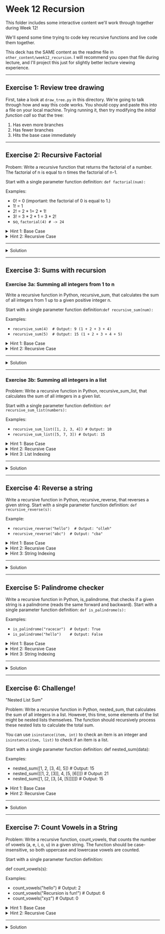 
# Week 12 Recursion

This folder includes some interactive content we'll work through together during Week 12!

We'll spend some time trying to code key recursive functions and live code them together.

This deck has the SAME content as the readme file in `other_content/week12_recursion`. I will recommend you open that file during lecture, and I'll project this just for slightly better lecture viewing experience.


---

## Exercise 1: Review tree drawing

First, take a look at `draw_tree.py` in this directory. We're going to talk through how and way this code works. You should copy and paste this into a file on your local machine. Trying running it, then try modifying the *initial function call* so that the tree:

1. Has even more branches
2. Has fewer branches
3. Hits the base case immediately

---


## Exercise 2: Recursive Factorial

Probem: Write a recursive function that returns the factorial of a number. The factorial of n is equal to n times the factorial of n-1.

Start with a single parameter function definition: `def factorial(num):`

Examples:
- 0! = 0 (important: the factorial of 0 is equal to 1.)
- 1! = 1
- 2! = 2 * 1= 2 * 1!
- 3! = 3 * 2 * 1 = 3 * 2!
- so, `factorial(4) # -> 24`

<details>
<summary>Hint 1: Base Case</summary>
The base case will be based on the definition that factorial(0) = 1. If occurs when `num` is 0.
</details>

<details>
<summary>Hint 2: Recursive Case</summary>

In order to move towards the base case, consider decrementing the variable being passed by argument (`num`) by 1.

(e.g., somewhere in your code call, `factorial(num-1)`)
</details>

---

<details>
<summary> Solution</summary>

```python
def factorial(n):
    if n == 0:  # Base case
        return 1
    else:
        return n * factorial(n - 1)  # Recursive case

# Example usage:
print(factorial(5))  # Output: 120
```
</details>


--- 

## Exercise 3: Sums with recursion

### Exercise 3a: Summing all integers from 1 to n
Write a recursive function in Python, recursive_sum, that calculates the sum of all integers from 1 up to a given positive integer n.

Start with a single parameter function definition:`def recursive_sum(num):`

Examples: 
- `recursive_sum(4)  # Output: 9 (1 + 2 + 3 + 4)`
- `recursive_sum(5)  # Output: 15 (1 + 2 + 3 + 4 + 5)`

<details>
<summary>Hint 1: Base Case</summary> The base case occurs when `n` is 0. The sum of all integers up to 0 is simply 0. </details>

<details>
<summary>Hint 2: Recursive Case</summary> If `n` is greater than 0, return `n` plus the result of `recursive_sum(n - 1)`. </details>

---

<details>
<summary>Solution</summary>

```python
def recursive_sum(n):
    if n == 0:  # Base case
        return 0
    else:
        return n + recursive_sum(n - 1)  # Recursive case

# Example usage:
print(recursive_sum(5))  # Output: 15
```
</details>


---

### Exercise 3b: Summing all integers in a list
Problem: Write a recursive function in Python, recursive_sum_list, that calculates the sum of all integers in a given list.

Start with a single parameter function definition: `def recursive_sum_list(numbers):`

Examples:
- `recursive_sum_list([1, 2, 3, 4]) # Output: 10`
- `recursive_sum_list([5, 7, 3]) # Output: 15`

<details> <summary>Hint 1: Base Case</summary> The base case occurs when the list is empty. The sum of an empty list is simply 0. </details> <details>

<summary>Hint 2: Recursive Case</summary> If the list is not empty, return the first element of the list plus the result of `recursive_sum_list` called on the rest of the list. </details>

<details>

<summary>Hint 3: List Indexing</summary>To get the first element of the list, use `numbers[0`]. The get the "rest of the list", use `numbers[1:]`.

</details>

---

<details>
<summary>Solution</summary>

```python
def recursive_sum_list(numbers):
    if not numbers:  # Base case
        return 0
    else:
        return numbers[0] + recursive_sum_list(numbers[1:])  # Recursive case

# Example usage:
print(recursive_sum_list([1, 2, 3, 4]))  # Output: 10
```

</details>

---

## Exercise 4: Reverse a string

Write a recursive function in Python, recursive_reverse, that reverses a given string. Start with a single parameter function definition: `def recursive_reverse(s):`

Example:
- `recursive_reverse("hello")  # Output: "olleh"`
- `recursive_reverse("abc")  # Output: "cba"`

<details>
<summary>Hint 1: Base Case</summary> The base case is an empty string or a single-character string, which is its own reverse.
</details>

<details>
<summary>Hint 2: Recursive Case</summary> Return the last character of the string concatenated with the reverse of the rest of the string.
</details>


<details>
<summary>Hint 3: String Indexing</summary>. To get the last character of the string, we can use `s[-1]`. To get the "rest of the string", we can use `s[:-1]`.

</details>

---

<details>
<summary>Solution</summary>

```python
def recursive_reverse(s):
    if len(s) <= 1:  # Base case
        return s
    else:
        return s[-1] + recursive_reverse(s[:-1])  # Recursive case

# Example usage:
print(recursive_reverse("hello"))  # Output: "olleh"
```
</details>

---

## Exercise 5: Palindrome checker

Write a recursive function in Python, is_palindrome, that checks if a given string is a palindrome (reads the same forward and backward). Start with a single parameter function definition: `def is_palindrome(s):`


Examples:
- `is_palindrome("racecar")  # Output: True`
- `is_palindrome("hello")    # Output: False`


<details>
<summary>Hint 1: Base Case</summary>
The base case is when the string is empty or has a length of 1; both cases are palindromes by definition.
</details>

<details>
<summary>Hint 2: Recursive Case</summary> If the first and last characters are the same, check if the substring between them is a palindrome by calling `is_palindrome` recursively.
</details>

<details>
<summary>Hint 3: String Indexing</summary>
To check the substring between the first and last character, you can use the indexing approach `s[1:-1]` </details>


---

<details>
<summary>Solution</summary>

```python
def is_palindrome(s):
    if len(s) <= 1:  # Base case
        return True
    elif s[0] == s[-1]:  # Recursive case
        return is_palindrome(s[1:-1])
    else:
        return False

# Example usage:
print(is_palindrome("racecar"))  # Output: True
print(is_palindrome("hello"))    # Output: False
```
</details>


---

## Exercise 6: Challenge!

"Nested List Sum"

Problem: Write a recursive function in Python, nested_sum, that calculates the sum of all integers in a list. However, this time, some elements of the list might be nested lists themselves. The function should recursively process these nested lists to calculate the total sum.

You can use `isinstance(item, int)` to check an item is an integer and `isinstance(item, list)` to check if an item is a list.

Start with a single parameter function definition: def nested_sum(data):

Examples:
- nested_sum([1, 2, [3, 4], 5]) # Output: 15
- nested_sum([[1, 2, [3]], 4, [5, [6]]]) # Output: 21
- nested_sum([1, [2, [3, [4, [5]]]]]) # Output: 15

<details> <summary>Hint 1: Base Case</summary> The base case is when the current item is an integer, in which case you can return the integer itself. </details>

<details> <summary>Hint 2: Recursive Case</summary> If the current item is a list, loop through each element in the list and recursively apply `nested_sum` on each element, summing the results. </details>


---

<details><summary>Solution</summary>

```python
def nested_sum(data):
    total = 0
    for item in data:
        if isinstance(item, int):  # Base case
            total += item
        elif isinstance(item, list):  # Recursive case
            total += nested_sum(item)
    return total

# Example usage:
print(nested_sum([1, 2, [3, 4], 5]))          # Output: 15
print(nested_sum([[1, 2, [3]], 4, [5, [6]]])) # Output: 21
print(nested_sum([1, [2, [3, [4, [5]]]]]))    # Output: 15
```

</details>


---

## Exercise 7: Count Vowels in a String

Problem: Write a recursive function, count_vowels, that counts the number of vowels (a, e, i, o, u) in a given string. The function should be case-insensitive, so both uppercase and lowercase vowels are counted.

Start with a single parameter function definition:

def count_vowels(s):

Examples:
- count_vowels("hello") # Output: 2
- count_vowels("Recursion is fun!") # Output: 6
- count_vowels("xyz") # Output: 0

<details> <summary>Hint 1: Base Case</summary> The base case occurs when the string is empty. If it is, return 0 because there are no vowels in an empty string. </details>

<details> <summary>Hint 2: Recursive Case</summary> Check if the first character of the string is a vowel. If it is, add 1 to the count, and then call the function recursively on the rest of the string. </details>

---

<details> <summary>Solution</summary>

```python
def count_vowels(s):
    vowels = "aeiouAEIOU"
    if not s:  # Base case: empty string
        return 0
    elif s[0] in vowels:  # Check if first character is a vowel
        return 1 + count_vowels(s[1:])
    else:
        return count_vowels(s[1:])  # Recursive case: continue with next character

# Example usage:
print(count_vowels("hello"))            # Output: 2
print(count_vowels("Recursion is fun!"))  # Output: 6
print(count_vowels("xyz"))              # Output: 0
```

</details>